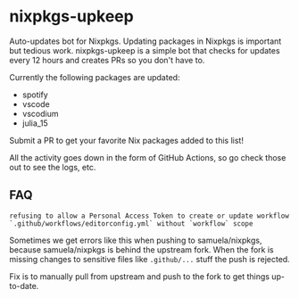 # nixpkgs-upkeep

Auto-updates bot for Nixpkgs. Updating packages in Nixpkgs is important but tedious work. nixpkgs-upkeep is a simple bot that checks for updates every 12 hours and creates PRs so you don't have to.

Currently the following packages are updated:

- spotify
- vscode
- vscodium
- julia_15

Submit a PR to get your favorite Nix packages added to this list!

All the activity goes down in the form of GitHub Actions, so go check those out to see the logs, etc.

## FAQ

```
refusing to allow a Personal Access Token to create or update workflow `.github/workflows/editorconfig.yml` without `workflow` scope
```

Sometimes we get errors like this when pushing to samuela/nixpkgs, because samuela/nixpkgs is behind the upstream fork. When the fork is missing changes to sensitive files like `.github/...` stuff the push is rejected.

Fix is to manually pull from upstream and push to the fork to get things up-to-date.
